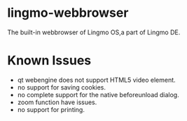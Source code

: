 # lingmo-webbrowser
The built-in webbrowser of Lingmo OS,a part of Lingmo DE.
# Known Issues
- qt webengine does not support HTML5 video element.
- no support for saving cookies.
- no complete support for the native beforeunload dialog.
- zoom function have issues.
- no support for printing.
